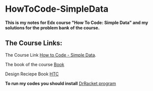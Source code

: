 # HowToCode-SimpleData
**This is my notes for Edx course "How To Code: Simple Data" and my solutions for the problem bank of the course.**

## The Course Links:

The Course Link [How to Code - Simple Data](https://www.edx.org/course/how-to-code-simple-data).

The book of the course [Book](https://htdp.org/2003-09-26/)

Design Reciepe Book [HTC](https://cdn.discordapp.com/attachments/744398195437862943/836709825185972244/document.pdf)

**To run my codes you should install** [DrRacket program](https://racket-lang.org/)